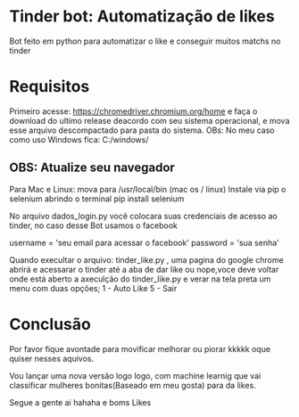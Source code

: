 # Tinder bot: Automatização de likes
Bot feito em python para automatizar o like e conseguir muitos matchs no tinder
# Requisitos

Primeiro acesse: https://chromedriver.chromium.org/home
e faça o download do ultimo release deacordo com seu sistema operacional, e mova esse arquivo descompactado para pasta do sistema.
OBs: No meu caso como uso Windows fica: C:/windows/
## OBS: Atualize seu navegador ## 
Para Mac e Linux: mova para /usr/local/bin (mac os / linux)
Instale via pip o selenium abrindo o terminal 
pip install selenium

No arquivo dados_login.py você colocara suas credenciais de acesso ao tinder, no caso desse Bot usamos o facebook

 username = 'seu email para acessar o facebook'
 password = 'sua senha'

Quando execultar o arquivo: tinder_like.py , uma pagina do google chrome abrirá e acessarar o tinder até a aba de dar like ou nope,voce deve voltar onde está aberto a axeculção do tinder_like.py e verar na tela preta um menu com duas opções;
1 - Auto Like
5 - Sair

# Conclusão
Por favor fique avontade para movificar melhorar ou piorar kkkkk oque quiser nesses aquivos.

Vou lançar uma nova versão logo logo, com machine learnig que vai classificar mulheres bonitas(Baseado em meu gosta) para da likes.

Segue a gente ai hahaha e boms Likes
